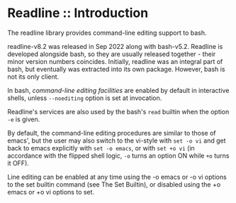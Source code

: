 # Readline :: Introduction

The readline library provides command-line editing support to bash.

readline-v8.2 was released in Sep 2022 along with bash-v5.2. Readline is developed alongside bash, so they are usually released together - their minor version numbers coincides. Initially, readline was an integral part of bash, but eventually was extracted into its own package. However, bash is not its only client.

In bash, *command-line editing facilities* are enabled by default in interactive shells, unless `--noediting` option is set at invocation.

Readline's services are also used by the bash's `read` builtin when the option `-e` is given.

By default, the command-line editing procedures are similar to those of emacs', but the user may also switch to the vi-style with `set -o vi` and get back to emacs explicitly with `set -o emacs`, or with `set +o vi` (in accordance with the flipped shell logic, `-o` turns an option ON while `+o` turns it OFF).

Line editing can be enabled at any time using the -o emacs or -o vi options to the set builtin command (see The Set Builtin), or disabled using the +o emacs or +o vi options to set.
